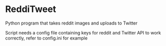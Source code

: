 # ReddiTweet
Python program that takes reddit images and uploads to Twitter

Script needs a config file containing keys for reddit and Twitter API to work correctly, refer to config.ini for example

